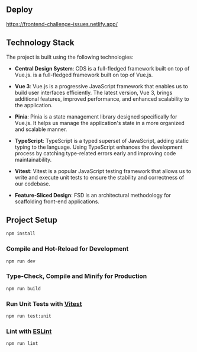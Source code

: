 ## Deploy

https://frontend-challenge-issues.netlify.app/

## Technology Stack

The project is built using the following technologies:

-   **Central Design System**: CDS is a full-fledged framework built on top of Vue.js. is a full-fledged framework built on top of Vue.js.

-   **Vue 3**: Vue.js is a progressive JavaScript framework that enables us to build user interfaces efficiently. The latest version, Vue 3, brings additional features, improved performance, and enhanced scalability to the application.

-   **Pinia**: Pinia is a state management library designed specifically for Vue.js. It helps us manage the application's state in a more organized and scalable manner.

-   **TypeScript**: TypeScript is a typed superset of JavaScript, adding static typing to the language. Using TypeScript enhances the development process by catching type-related errors early and improving code maintainability.

-   **Vitest**: Vitest is a popular JavaScript testing framework that allows us to write and execute unit tests to ensure the stability and correctness of our codebase.

-   **Feature-Sliced Design**: FSD is an architectural methodology for scaffolding front-end applications.

## Project Setup

```sh
npm install
```

### Compile and Hot-Reload for Development

```sh
npm run dev
```

### Type-Check, Compile and Minify for Production

```sh
npm run build
```

### Run Unit Tests with [Vitest](https://vitest.dev/)

```sh
npm run test:unit
```

### Lint with [ESLint](https://eslint.org/)

```sh
npm run lint
```
